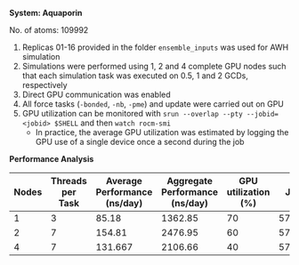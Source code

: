 **System: Aquaporin**

No. of atoms: 109992

1. Replicas 01-16 provided in the folder `ensemble_inputs` was used for AWH simulation
2. Simulations were performed using 1, 2 and 4 complete GPU nodes such that each simulation task was executed on 0.5, 1 and 2 GCDs, respectively
3. Direct GPU communication was enabled
4. All force tasks (`-bonded`, `-nb`, `-pme`) and update were carried out on GPU
5. GPU utilization can be monitored with `srun --overlap --pty --jobid=<jobid> $SHELL` and then `watch rocm-smi`
   * In practice, the average GPU utilization was estimated by logging the GPU use of a single device once a second during the job

**Performance Analysis**

| Nodes |  Threads per Task  | Average Performance (ns/day) | Aggregate Performance (ns/day) | GPU utilization (%) | Job ID  |
|-------|--------------------|------------------------------|--------------------------------|---------------------|---------|
|  1    |        3           |     85.18                    |   1362.85                      |   70                | 5775020 |
|  2    |        7           |    154.81                    |   2476.95                      |   60                | 5775026 |
|  4    |        7           |    131.667                   |   2106.66                      |   40                | 5775067 |

